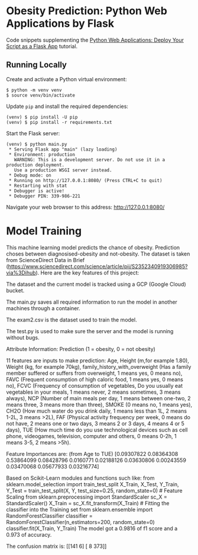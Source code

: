 # Obesity Prediction: Python Web Applications by Flask

Code snippets supplementing the [Python Web Applications: Deploy Your Script as a Flask App](https://realpython.com/python-web-applications/) tutorial.

## Running Locally

Create and activate a Python virtual environment:

```shell
$ python -m venv venv
$ source venv/bin/activate
```

Update `pip` and install the required dependencies:

```shell
(venv) $ pip install -U pip
(venv) $ pip install -r requirements.txt
```

Start the Flask server:

```shell
(venv) $ python main.py
 * Serving Flask app "main" (lazy loading)
 * Environment: production
   WARNING: This is a development server. Do not use it in a production deployment.
   Use a production WSGI server instead.
 * Debug mode: on
 * Running on http://127.0.0.1:8080/ (Press CTRL+C to quit)
 * Restarting with stat
 * Debugger is active!
 * Debugger PIN: 339-986-221
```

Navigate your web browser to this address: <http://127.0.0.1:8080/>

# Model Training
This machine learning model predicts the chance of obesity. Prediction choses between diagnosised-obesity and not-obesity. The dataset is taken from ScienceDirect Data in Brief (https://www.sciencedirect.com/science/article/pii/S2352340919306985?via%3Dihub). Here are the key features of this project:

The dataset and the current model is tracked using a GCP (Google Cloud) bucket.

The main.py saves all required information to run the model in another machines through a container.

The exam2.csv is the dataset used to train the model.

The test.py is used to make sure the server and the model is running without bugs. 

Attribute Information:
Prediction (1 = obesity, 0 = not obesity)

11 features are inputs to make prediction:
Age, 
Height (m,for example 1.80), 
Weight (kg, for example 70kg), 
family_history_with_overweight (Has a family member suffered or suffers from overweight, 1 means yes, 0 means no), 
FAVC (Frequent consumption of high caloric food, 1 means yes, 0 means no),
FCVC (Frequency of consumption of vegetables, Do you usually eat vegetables in your meals, 1 means never, 2 means sometimes, 3 means always),
NCP (Number of main meals per day, 1 means between one-two, 2 means three, 3 means more than three),
SMOKE (0 means no, 1 means yes),
CH2O (How much water do you drink daily, 1 means less than 1L, 2 means 1-2L, 3 means >2L),
FAF (Physical activity frequency per week, 0 means do not have, 2 means one or two days, 3 means 2 or 3 days, 4 means 4 or 5 days),
TUE (How much time do you use technological devices such as cell phone, videogames, television, computer and others, 0 means 0-2h, 1 means 3-5, 2 means >5h).

Feature Importances are: (from Age to TUE)
[0.09307822 0.08364308 0.53864099 0.08428796 0.0160771  0.02188126  0.03630806 0.00243559 0.03470068 0.05677933 0.03216774]

Based on Scikit-Learn modules and functions such like:
from sklearn.model_selection import train_test_split
        X_Train, X_Test, Y_Train, Y_Test = train_test_split(X, Y, test_size=0.25, random_state=0)
        # Feature Scaling
        from sklearn.preprocessing import StandardScaler
        sc_X = StandardScaler()
        X_Train = sc_X.fit_transform(X_Train)
        # Fitting the classifier into the Training set
        from sklearn.ensemble import RandomForestClassifier
        classifier = RandomForestClassifier(n_estimators=200, random_state=0)
        classifier.fit(X_Train, Y_Train)
The model got a 0.9816 of f1 score and a 0.973 of accuracy.

The confusion matrix is:
[[141   6]
 [  8 373]]
